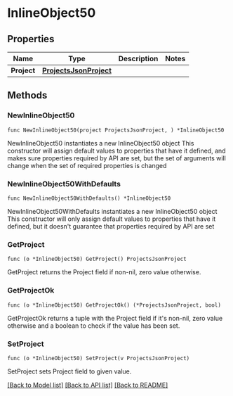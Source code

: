 # InlineObject50

## Properties

Name | Type | Description | Notes
------------ | ------------- | ------------- | -------------
**Project** | [**ProjectsJsonProject**](_projects_json_project.md) |  | 

## Methods

### NewInlineObject50

`func NewInlineObject50(project ProjectsJsonProject, ) *InlineObject50`

NewInlineObject50 instantiates a new InlineObject50 object
This constructor will assign default values to properties that have it defined,
and makes sure properties required by API are set, but the set of arguments
will change when the set of required properties is changed

### NewInlineObject50WithDefaults

`func NewInlineObject50WithDefaults() *InlineObject50`

NewInlineObject50WithDefaults instantiates a new InlineObject50 object
This constructor will only assign default values to properties that have it defined,
but it doesn't guarantee that properties required by API are set

### GetProject

`func (o *InlineObject50) GetProject() ProjectsJsonProject`

GetProject returns the Project field if non-nil, zero value otherwise.

### GetProjectOk

`func (o *InlineObject50) GetProjectOk() (*ProjectsJsonProject, bool)`

GetProjectOk returns a tuple with the Project field if it's non-nil, zero value otherwise
and a boolean to check if the value has been set.

### SetProject

`func (o *InlineObject50) SetProject(v ProjectsJsonProject)`

SetProject sets Project field to given value.



[[Back to Model list]](../README.md#documentation-for-models) [[Back to API list]](../README.md#documentation-for-api-endpoints) [[Back to README]](../README.md)


